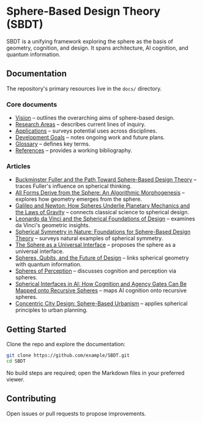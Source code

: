 # Sphere-Based Design Theory (SBDT)

SBDT is a unifying framework exploring the sphere as the basis of geometry, cognition, and design. It spans architecture, AI cognition, and quantum information.

## Documentation
The repository's primary resources live in the `docs/` directory.

### Core documents
- [Vision](docs/vision.md) – outlines the overarching aims of sphere-based design.
- [Research Areas](docs/research.md) – describes current lines of inquiry.
- [Applications](docs/applications.md) – surveys potential uses across disciplines.
- [Development Goals](docs/development.md) – notes ongoing work and future plans.
- [Glossary](docs/glossary.md) – defines key terms.
- [References](docs/references.md) – provides a working bibliography.

### Articles
- [Buckminster Fuller and the Path Toward Sphere-Based Design Theory](docs/article_buckminster_fuller.md) – traces Fuller's influence on spherical thinking.
- [All Forms Derive from the Sphere: An Algorithmic Morphogenesis](docs/article_forms_from_sphere.md) – explores how geometry emerges from the sphere.
- [Galileo and Newton: How Spheres Underlie Planetary Mechanics and the Laws of Gravity](docs/article_galileo_newton_spheres.md) – connects classical science to spherical design.
- [Leonardo da Vinci and the Spherical Foundations of Design](docs/article_leonardo_davinci.md) – examines da Vinci's geometric insights.
- [Spherical Symmetry in Nature: Foundations for Sphere-Based Design Theory](docs/article_spherical_symmetry_in_nature.md) – surveys natural examples of spherical symmetry.
- [The Sphere as a Universal Interface](docs/article_sphere_as_universal_interface.md) – proposes the sphere as a universal interface.
- [Spheres, Qubits, and the Future of Design](docs/article_spheres_and_qubits.md) – links spherical geometry with quantum information.
- [Spheres of Perception](docs/article_spheres_of_perception.md) – discusses cognition and perception via spheres.
- [Spherical Interfaces in AI: How Cognition and Agency Gates Can Be Mapped onto Recursive Spheres](docs/article_spherical_interfaces_ai.md) – maps AI cognition onto recursive spheres.
- [Concentric City Design: Sphere-Based Urbanism](docs/article_sphere_based_urbanism.md) – applies spherical principles to urban planning.

## Getting Started
Clone the repo and explore the documentation:
```bash
git clone https://github.com/example/SBDT.git
cd SBDT
```

No build steps are required; open the Markdown files in your preferred viewer.

## Contributing
Open issues or pull requests to propose improvements.

